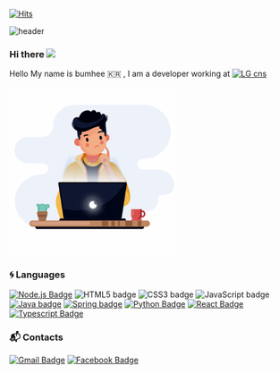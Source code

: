[![Hits](https://hits.seeyoufarm.com/api/count/incr/badge.svg?url=https%3A%2F%2Fgithub.com%2Fbume-lee&count_bg=%2379C83D&title_bg=%23555555&icon=&icon_color=%23E7E7E7&title=hits&edge_flat=false)](https://hits.seeyoufarm.com)


![header](https://capsule-render.vercel.app/api?type=waving&height=200&text=Carpediem😎&fontAlign=80&fontAlignY=40&color=gradient)


### Hi there <img src="https://media.giphy.com/media/hvRJCLFzcasrR4ia7z/giphy.gif" width="30px">

Hello My name is bumhee 🇰🇷 , I am a developer working at [![LG cns](https://img.shields.io/badge/LG-cns-red?style=flat-square&logoColor=white)](https://blog.vntgcorp.com/)


<img src="https://github.com/bume-lee/bume-lee/blob/master/animation.gif?raw=true" width="300">

### :cyclone: Languages
<!-- 
![PYTHON](https://img.shields.io/badge/PYTHON-%E2%98%85%E2%98%86%E2%98%86%E2%98%86%E2%98%86-0696D7?style=plastic&logo=Python&logoColor=white) ![JAVA](https://img.shields.io/badge/JAVA&J2EE-%E2%98%85%E2%98%85%E2%98%85%E2%98%85%E2%98%86-3DDC84?style=plastic&logo=java&logoColor=white)  
-->
[![Node.js Badge](https://img.shields.io/badge/Node.js-339933?style=flat-square&logo=Node.js&logoColor=white)](https://nodejs.org/)
![HTML5 badge](https://img.shields.io/badge/-HTML5-E34F26?style=flat-square&logo=HTML5&logoColor=white)
![CSS3 badge](https://img.shields.io/badge/-CSS3-1572B6?style=flat-square&logo=CSS3&logoColor=white)
![JavaScript badge](https://img.shields.io/badge/-JavaScript-F29400?style=flat-square&logo=javascript&logoColor=white)
[![Java badge](https://img.shields.io/badge/-JAVA-007396?style=flat-square&logo=java&logoColor=white&link=https://www.java.com)](https://www.java.com)
[![Spring badge](https://img.shields.io/badge/-Spring_Boot-6DB33F?style=flat-square&logo=spring&logoColor=white&link=https://spring.io/projects/spring-boot)](https://spring.io/projects/spring-boot)
[![Python Badge](https://img.shields.io/badge/Python-181717?style=flat-square&logo=Github&logoColor=white&link=https://github.com/bume-lee/)](https://github.com/bume-lee)
[![React Badge](https://img.shields.io/badge/-ReactJs-61DAFB?logo=react&logoColor=white&style=flat-square)](https://github.com/bume-lee)
[![Typescript Badge](https://img.shields.io/badge/-Typescript-61DAFB?logo=Typescript&logoColor=blue&style=flat-square)](https://github.com/bume-lee)

### :mailbox_with_mail: Contacts
[![Gmail Badge](https://img.shields.io/badge/Gmail-d14836?style=flat-square&logo=Gmail&logoColor=white&link=mailto:bum825@gmail.com)](mailto:bum825gmail.com) [![Facebook Badge](https://img.shields.io/badge/facebook-1877f2?style=flat-square&logo=facebook&logoColor=white&link=https://www.facebook.com/lbums)](https://www.facebook.com/lbums) 
